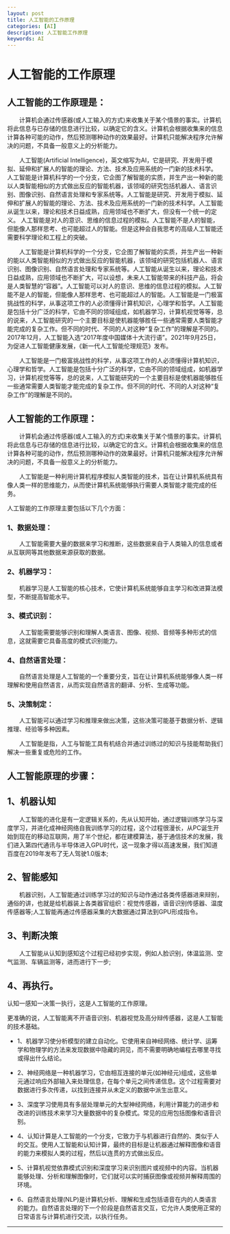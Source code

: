 ```yaml
---
layout: post
title: 人工智能的工作原理
categories: [AI]
description: 人工智能工作原理
keywords: AI
---
```


# 人工智能的工作原理

## 人工智能的工作原理是：

&emsp;&emsp;计算机会通过传感器(或人工输入的方式)来收集关于某个情景的事实。计算机将此信息与已存储的信息进行比较，以确定它的含义。计算机会根据收集来的信息计算各种可能的动作，然后预测哪种动作的效果最好。计算机只能解决程序允许解决的问题，不具备一般意义上的分析能力。

&emsp;&emsp;人工智能(Artificial Intelligence)，英文缩写为AI，它是研究、开发用于模拟、延伸和扩展人的智能的理论、方法、技术及应用系统的一门新的技术科学。 人工智能是计算机科学的一个分支，它企图了解智能的实质，并生产出一种新的能以人类智能相似的方式做出反应的智能机器，该领域的研究包括机器人、语言识别、图像识别、自然语言处理和专家系统等。人工智能是研究、开发用于模拟、延伸和扩展人的智能的理论、方法、技术及应用系统的一门新的技术科学。人工智能从诞生以来，理论和技术日益成熟，应用领域也不断扩大，但没有一个统一的定义。 人工智能是对人的意识、思维的信息过程的模拟。人工智能不是人的智能，但能像人那样思考、也可能超过人的智能。但是这种会自我思考的高级人工智能还需要科学理论和工程上的突破。

&emsp;&emsp;人工智能是计算机科学的一个分支，它企图了解智能的实质，并生产出一种新的能以人类智能相似的方式做出反应的智能机器，该领域的研究包括机器人、语言识别、图像识别、自然语言处理和专家系统等。人工智能从诞生以来，理论和技术日益成熟，应用领域也不断扩大，可以设想，未来人工智能带来的科技产品，将会是人类智慧的“容器”。人工智能可以对人的意识、思维的信息过程的模拟。人工智能不是人的智能，但能像人那样思考、也可能超过人的智能。人工智能是一门极富挑战性的科学，从事这项工作的人必须懂得计算机知识，心理学和哲学。人工智能是包括十分广泛的科学，它由不同的领域组成，如机器学习，计算机视觉等等，总的说来，人工智能研究的一个主要目标是使机器能够胜任一些通常需要人类智能才能完成的复杂工作。但不同的时代、不同的人对这种“复杂工作”的理解是不同的。 2017年12月，人工智能入选“2017年度中国媒体十大流行语”。2021年9月25日，为促进人工智能健康发展，《新一代人工智能伦理规范》发布。

&emsp;&emsp;人工智能是一门极富挑战性的科学，从事这项工作的人必须懂得计算机知识，心理学和哲学。人工智能是包括十分广泛的科学，它由不同的领域组成，如机器学习，计算机视觉等等，总的说来，人工智能研究的一个主要目标是使机器能够胜任一些通常需要人类智能才能完成的复杂工作。但不同的时代、不同的人对这种“复杂工作”的理解是不同的。

## 人工智能的工作原理：

&emsp;&emsp;计算机会通过传感器(或人工输入的方式)来收集关于某个情景的事实。计算机将此信息与已存储的信息进行比较，以确定它的含义。计算机会根据收集来的信息计算各种可能的动作，然后预测哪种动作的效果最好。计算机只能解决程序允许解决的问题，不具备一般意义上的分析能力。

&emsp;&emsp;人工智能是一种利用计算机程序模拟人类智能的技术，旨在让计算机系统具有像人类一样的思维能力，从而使计算机系统能够执行需要人类智能才能完成的任务。

人工智能的工作原理主要包括以下几个方面：

### 1、数据处理：

&emsp;&emsp;人工智能需要大量的数据来学习和推断，这些数据来自于人类输入的信息或者从互联网等其他数据来源获取的数据。

### 2、机器学习：

&emsp;&emsp;机器学习是人工智能的核心技术，它使计算机系统能够自主学习和改进算法模型，不断提高智能水平。

### 3、模式识别：

&emsp;&emsp;人工智能需要能够识别和理解人类语言、图像、视频、音频等多种形式的信息，这就需要它具备高度的模式识别能力。

### 4、自然语言处理：

&emsp;&emsp;自然语言处理是人工智能的一个重要分支，旨在让计算机系统能够像人类一样理解和使用自然语言，从而实现自然语言的翻译、分析、生成等功能。

### 5、决策制定：

&emsp;&emsp;人工智能可以通过学习和推理来做出决策，这些决策可能基于数据分析、逻辑推理、经验等多种因素。

&emsp;&emsp;人工智能是指，人工与智能工具有机结合并通过训练过的知识与技能帮助我们解决一些重复或危险的工作。

## 人工智能原理的步骤：

## 1、机器认知

&emsp;&emsp;人工智能的进化是有一定逻辑关系的，先从认知开始，通过逻辑训练学习与深度学习，并进化成神经网络自我训练学习的过程，这个过程很漫长，从PC诞生开始到现在的移动互联网，用了半个世纪，都在建模算法，基于通信技术的发展，我们进入第四代通讯与半导体进入GPU时代，这一现象才得以高速发展，我们知道百度在2019年发布了无人驾驶1.0版本;

## 2、智能感知

&emsp;&emsp;机器识别，人工智能通过训练学习过的知识与动作通过各类传感器进来辩别，通俗的讲，也就是给机器装上各类器官组织：视觉传感器，语音识别传感器、温度传感器等;人工智能再通过传感器采集的大数据通过算法到GPU形成指令。

## 3、判断决策

&emsp;&emsp;人工智能从认知到感知这个过程已经初步实现，例如人脸识别，体温监测、空气监测、车辆监测等，进而进行下一步;

## 4、再执行。

认知一感知一决策一执行，这是人工智能的工作原理。

更准确的说，人工智能离不开语音识别、机器视觉及高分辩传感器，这是人工智能的技术基础。

* 1、机器学习使分析模型的建立自动化。它使用来自神经网络、统计学、运筹学和物理学的方法来发现数据中隐藏的洞见，而不需要明确地编程去哪里寻找或得出什么结论。

* 2、神经网络是一种机器学习，它由相互连接的单元(如神经元)组成，这些单元通过响应外部输入来处理信息，在每个单元之间传递信息。这个过程需要对数据进行多次传递，以找到连接并从未定义的数据中派生出意义。

* 3、深度学习使用具有多层处理单元的大型神经网络，利用计算能力的进步和改进的训练技术来学习大量数据中的复杂模式。常见的应用包括图像和语音识别。

* 4、认知计算是人工智能的一个分支，它致力于与机器进行自然的、类似于人的交互。使用人工智能和认知计算，最终的目标是让机器通过解释图像和语音的能力来模拟人类的过程，然后以连贯的方式做出反应。

* 5、计算机视觉依靠模式识别和深度学习来识别图片或视频中的内容。当机器能够处理、分析和理解图像时，它们就可以实时捕获图像或视频并解释周围的环境。

* 6、自然语言处理(NLP)是计算机分析、理解和生成包括语音在内的人类语言的能力。自然语言处理的下一个阶段是自然语言交互，它允许人类使用正常的日常语言与计算机进行交流，以执行任务。

----------
